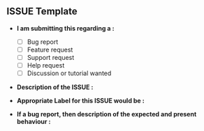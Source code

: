## ISSUE Template 


* **I am submitting this regarding a :**
	
	- [ ] Bug report 
	- [ ] Feature request 
	- [ ] Support request
	- [ ] Help request 
	- [ ] Discussion or tutorial wanted 

* **Description of the ISSUE :** 


* **Appropriate Label for this ISSUE would be :**


* **If a bug report, then description of the expected and present behaviour :**
